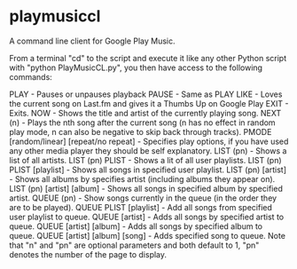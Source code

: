 playmusiccl
===========

A command line client for Google Play Music.

From a terminal "cd" to the script and execute it like any other Python script with "python PlayMusicCL.py", you then have access to the following commands:

PLAY - Pauses or unpauses playback
PAUSE - Same as PLAY
LIKE - Loves the current song on Last.fm and gives it a Thumbs Up on Google Play
EXIT - Exits.
NOW - Shows the title and artist of the currently playing song.
NEXT (n) - Plays the nth song after the current song (n has no effect in random play mode, n can also be negative to skip back through tracks).
PMODE [random/linear] [repeat/no repeat] - Specifies play options, if you have used any other media player they should be self explanatory.
LIST (pn) - Shows a list of all artists.
LIST (pn) PLIST - Shows a lit of all user playlists.
LIST (pn) PLIST [playlist] - Shows all songs in specified user playlist.
LIST (pn) [artist] - Shows all albums by specifies artist (including albums they appear on).
LIST (pn) [artist] [album] - Shows all songs in specified album by specified artist.
QUEUE (pn) - Show songs currently in the queue (in the order they are to be played).
QUEUE PLIST [playlist] - Add all songs from specified user playlist to queue.
QUEUE [artist] - Adds all songs by specified artist to queue.
QUEUE [artist] [album] - Adds all songs by specified album to queue.
QUEUE [artist] [album] [song] - Adds specified song to queue.
Note that "n" and "pn" are optional parameters and both default to 1, "pn" denotes the number of the page to display.

